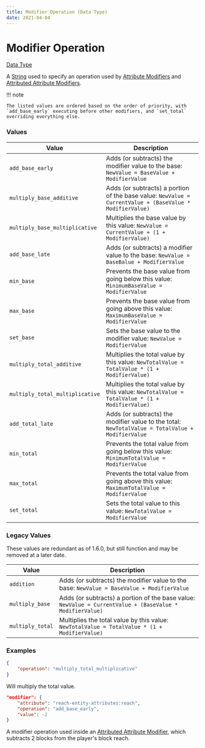 ```yaml
---
title: Modifier Operation (Data Type)
date: 2021-04-04
---
```


# Modifier Operation

[Data Type](../data_types.md)

A [String](string.md) used to specify an operation used by [Attribute Modifiers](attribute_modifier.md) and [Attributed Attribute Modifiers](attributed_attribute_modifier.md).

!!! note

    The listed values are ordered based on the order of priority, with `add_base_early` executing before other modifiers, and `set_total` overriding everything else.

### Values

Value                           | Description
--------------------------------|------
`add_base_early`                | Adds (or subtracts) the modifier value to the base: `NewValue = BaseValue + ModifierValue`
`multiply_base_additive`        | Adds (or subtracts) a portion of the base value: `NewValue = CurrentValue + (BaseValue * ModifierValue)`
`multiply_base_multiplicative`  | Multiplies the base value by this value: `NewValue = CurrentValue + (1 + ModifierValue)`
`add_base_late`                 | Adds (or subtracts) a modifier value to the base: `NewValue = BaseBalue + ModifierValue`
`min_base`                      | Prevents the base value from going below this value: `MinimumBaseValue = ModifierValue`
`max_base`                      | Prevents the base value from going above this value: `MaximumBaseValue = ModifierValue`
`set_base`                      | Sets the base value to the modifier value: `NewValue = ModifierValue`
`multiply_total_additive`       | Multiplies the total value by this value: `NewTotalValue = TotalValue * (1 + ModifierValue)`
`multiply_total_multiplicative` | Multiplies the total value by this value: `NewTotalValue = TotalValue * (1 + ModifierValue)`
`add_total_late`                | Adds (or subtracts) the modifier value to the total: `NewTotalValue = TotalValue + ModifierValue`
`min_total`                     | Prevents the total value from going below this value: `MinimumTotalValue = ModifierValue`
`max_total`                     | Prevents the total value from going above this value: `MaximumTotalValue = ModifierValue`
`set_total`                     | Sets the total value to this value: `NewTotalValue = ModifierValue`

### Legacy Values
These values are redundant as of 1.6.0, but still function and may be removed at a later date.

Value            | Description
-----------------|------
`addition`       | Adds (or subtracts) the modifier value to the base: `NewValue = BaseValue + ModifierValue`
`multiply_base`  | Adds (or subtracts) a portion of the base value: `NewValue = CurrentValue + (BaseValue * ModifierValue)`
`multiply_total` | Multiplies the total value by this value: `NewTotalValue = TotalValue * (1 + ModifierValue)`


### Examples

```json
{
    "operation": "multiply_total_multiplicative"
}
```

Will multiply the total value.
<br>

```json
"modifier": {
    "attribute": "reach-entity-attributes:reach",
    "operation": "add_base_early",
    "value": -2
}
```

A modifier operation used inside an [Attributed Attribute Modifier](attributed_attribute_modifier.md), which subtracts 2 blocks from the player's block reach.
